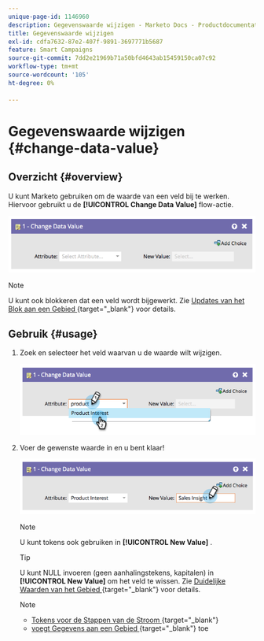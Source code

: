 ```yaml
---
unique-page-id: 1146960
description: Gegevenswaarde wijzigen - Marketo Docs - Productdocumentatie
title: Gegevenswaarde wijzigen
exl-id: cdfa7632-87e2-407f-9891-3697771b5687
feature: Smart Campaigns
source-git-commit: 7dd2e21969b71a50bfd4643ab15459150ca07c92
workflow-type: tm+mt
source-wordcount: '105'
ht-degree: 0%

---
```


# Gegevenswaarde wijzigen {#change-data-value}

## Overzicht {#overview}

U kunt Marketo gebruiken om de waarde van een veld bij te werken. Hiervoor gebruikt u de **[!UICONTROL Change Data Value]** flow-actie.

![](assets/change-data-value-1.png)

>[!NOTE]
>
>U kunt ook blokkeren dat een veld wordt bijgewerkt. Zie [ Updates van het Blok aan een Gebied ](/help/marketo/product-docs/administration/field-management/block-updates-to-a-field.md){target="_blank"} voor details.

## Gebruik {#usage}

1. Zoek en selecteer het veld waarvan u de waarde wilt wijzigen.

   ![](assets/change-data-value-2.png)

1. Voer de gewenste waarde in en u bent klaar!

   ![](assets/change-data-value-3.png)

   >[!NOTE]
   >
   >U kunt tokens ook gebruiken in **[!UICONTROL New Value]** .

   >[!TIP]
   >
   >U kunt NULL invoeren (geen aanhalingstekens, kapitalen) in **[!UICONTROL New Value]** om het veld te wissen. Zie [ Duidelijke Waarden van het Gebied ](/help/marketo/product-docs/core-marketo-concepts/smart-campaigns/flow-actions/clear-field-values.md){target="_blank"} voor details.

   >[!NOTE]
   >
   >* [ Tokens voor de Stappen van de Stroom ](/help/marketo/product-docs/core-marketo-concepts/smart-campaigns/flow-actions/use-tokens-in-flow-steps.md){target="_blank"}
   >* [ voegt Gegevens aan een Gebied ](/help/marketo/product-docs/core-marketo-concepts/smart-campaigns/flow-actions/append-data-to-a-field.md){target="_blank"} toe
